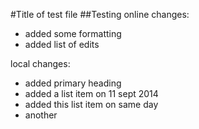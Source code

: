#Title of test file
##Testing
online changes:
* added some formatting
* added list of edits

local changes:
* added primary heading
* added a list item on 11 sept 2014
* added this list item on same day
* another
